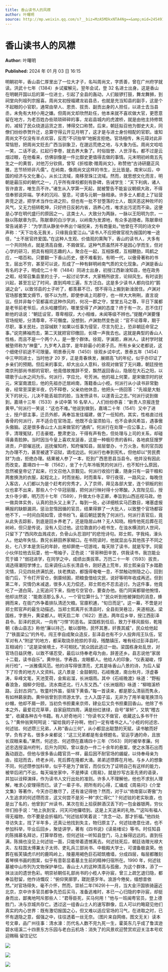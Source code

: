 ```yaml
---
title: 香山读书人的风襟
author: 叶曙明
source: http://mp.weixin.qq.com/s?__biz=MzA5MDkxNTA4Ng==&amp;mid=2454914543&amp;idx=1&amp;sn=4d098b3a17faa5c7d9f88c2bc6bf57c3&amp;chksm=87a3cd8eb0d44498c9fae5a1a4a30bbd03156f094f29a8947853c48d115d547c6189f2c9cfa0&poc_token=HJ_Do2ejHyO-wNZGG8Q1S8FdPgy1YBBEob-nUEme
---
```


# 香山读书人的风襟

**Author:** 叶曙明

**Published:** 2024 年 01 月 03 日 16:15

明朝初年，香山县仁厚里出了一位大才子，名叫周尚文，字质善，曾在广州府学就读。洪武十七年（1384）乡试擢解元，翌年会试，登 32 名进士出身。这是香山在明朝开国以后的第一位进士，引起了全县的轰动，人们敲锣打鼓，舞龙舞狮，到祠堂向列祖列宗报喜。周尚文初授福建龙岩县丞，也就是充当知县的副手，这是个不起眼的小官职，通常由举人、恩贡、拔贡、副贡出身的人担任，以进士去当县丞，未免有大材小用之嫌。但周尚文却欣然赴任，他本来就不喜欢做大官，更愿意留在地方，为老百姓办些琐琐碎碎的事，龙岩县城内的虎渡桥，就是由他主持修筑的，减轻了民众绕道运货之苦，博得交口称赞。后来，朝廷拟召他为御史大夫，同僚们纷纷恭贺升迁，总算守得云开见月明了，这才是与进士身份相配的官职。谁知周尚文不仅没有半点欢容，反而“不识抬举”地婉言拒绝。官场相传，朱元璋对此非常恼怒，把周尚文贬去广西当驯象卫，在邈远荒绝之地，与大象为伍。周尚文哈哈一笑，二话不说，扛起行李卷，就去养大象了。时俗毁誉、人世浮名，都不过是云烟过眼，在他看来，仿佛驯像是一件比御史更值得去做的事情。元末明初岭南五先生之一的黄哲，对他万分钦佩，曾写《折桂歌·赠周尚文》，称赞他“古诗研磨正风雅，志节矫矫非凡儒”。在岭南，像周尚文这样的书生，比比皆是。南宋以后，中国的经济与文化重心，从长江流域，南移至珠江流域。然而，就思想文化而言，明朝是最压抑的朝代之一，几乎所有庠校都刻有卧碑，告诫学生：“天下利病，诸人皆许直言，唯生员不许。”诸生从入学第一天起，就被警告不能妄议朝纲大政，不得信奉邪说异端。学术的沉闷、窒息，可谓与元朝一脉相承。许多士人都走上了钻营奔竞之途，把学术当作仕进之阶。但也有一批不甘堕落的士人，既厌恶这种败坏的风气，又无力扭转乾坤，只好终日反躬内省，涵养心性，唯求出污泥而不染。这便是心学在明代盛行的原因之一。这类士人，大致分为两脉，一脉以王阳明为宗，一脉以陈献章为宗。陈献章的白沙学派，以岭南为发源地，有众多追随者。陈献章经常告诫弟子：“为学须从静坐中养出个端倪来，方有商量处。”他曾在不同的诗文中声称：“天下功名无我关，只缘我自爱江山。”读书人不应把做官视为报国的唯一途径，“士不居官终爱国。”在这种人生观、价值观的熏陶下，香山的读书人，大多有一个共同特点，就是清高自傲，不屑做官。这种气质虽然并不是因心学而生，但对心学的研习，把具有相同志趣的人，聚合在一起，互相斲模，互相鞭励，鸣鹤之应，一唱百和。只要翻一下香山历史，便不难看到，有明一代，以傲骨著称的书生，层出不穷，甚至可以说，形成了一种有鲜明岭南气质的文化现象。卢渊是香山有名的才子，明成化二十年（1484）同进士出身，初授江西新淦知县，他在政务之暇，经常召集县里的士子，一起讨论学术，大家畅所欲言，论辩风生。有时谈到兴起，甚至忘记了时间，直到鸡啼三遍，东方泛白。这是多少读书人都向往的“鹅湖之会”，以致邻县的士子听了，都羡慕不已，恨不得马上搬到新淦居住。卢渊对官场那套繁文缛节，很不以为然，即使参谒上司郡守，也一样大大咧咧，直言谠议。但并非每个官都喜欢这种作风的，何况一郡之守，堂堂五马之尊，平日下属都是老爷前老爷后，点头哈腰惯的，哪里受得了卢渊的态度？终于有一次，忍不住打断他的话说：“朝廷设官，尊卑相驭，大小相维，未闻等级不辨也。”提醒卢渊要懂官场规矩，分清尊卑，不可僭度。没想到，卢渊勃然变色说：“官不论尊卑，期于尽职，事关民社，岂容缄默？如果以任事为侵官，尽言为犯上，恐非朝廷命官之事。”说完拂袖而去，第二天就把官印缴回，长啸一声我去也。这就是典型的香山人性格，而且不是一个两个人，是一整个群体。徐观，字澜若，麻洲人。读村学时就被塾师称为“神童”，九岁考入县学，是年龄最小的弟子员。所有乡亲父老都说，这个细佬仔前途不可限量。明景泰元年（1450）徐观乡试中式，景泰五年（1454）中三甲同进士，当时他才 20 岁，正是青春焕发，展翅高飞的年纪，似乎亦印证了乡亲们的预期。但后来的事实，却大出众人意料，徐观对做官了无兴趣，朝廷授他南京刑部尚书郎的官职，他竟借故推辞不受，飘然返回香山，隐居在大石之阳，以啸歌于山水之间为乐。何派行，字应允，号芳洲。他的祖上何栗，是宋徽宗时的状元，宋室南渡后，他的先祖亦迁居岭南，落籍香山小榄。何派行从小读书非常勤奋，经常至深更半夜，仍不释卷，父亲劝他休息，他把头一扬回答：“先祖是大魁天下的状元，儿决不能丢祖宗的脸，当发愤读书，以遂青云之志。”何派行说到做到，嘉靖十三年（1533）乡试中第 16 名举人，人们纷纷恭喜：“新贵人京报连登黄甲。”何派行一笑说：“这也不难。”他说到做到，嘉靖二十年（1541）又中了进士，授户部主事，迁员外郎，再奉旨发往福建，做了一任知府。其实，性格直过线香骨的何派行，并不适合在官场混，他既不会溜须拍马，也不会承风希旨，遇事傲头傲脑。这是很多香山士人出来做官的“通病”。何派行在处理一应公事上，得心应手，清理冤狱，打击豪棍，整肃吏治，干得有声有色，但处理与上司的关系，却碰得鼻青脸肿。当时因当今皇上喜欢龙涎香，这是一种极珍贵的香料，各地疯狂搜罗进贡，户部催巡抚，巡抚催知府，知府催知县，层层督办，十万火急，有的官员因为办理不力，甚至被逮下诏狱，谪戍边远。何派行也奉到宪札，但他却以“劳民费财”为由，拒绝办理。结果被人参了一本，贬到广西思恩县当县令。他并没有因此而改变。嘉靖四十一年（1562），坐了十几年冷板凳的何派行，也不知什么原因，忽然被皇帝记了起来，行文召他入京觐见。何派行收拾行囊，随身只有一袋干粮和两套换洗的衣服，起程北上，时而坐船，时而乘车，早行夜宿，一路风尘，每晚住入客店，人们都以为是个赶考的穷秀才。入了京师，拜见各部大堂，连个铜板的别仪也拿不出来，那些人个个华冠丽服，把何派行映衬得十分寒酸。入宫陛见后，授太仆寺少卿，明万历十七年（1589），升做太仆寺正卿，奉旨到山西巡视马政。他一做具体实务，认真的劲头又上来了。每到一处，必详细核实马匹数目，堵塞虚报瞒报的缺额漏洞，惩治怠惰因循的官员，结果得罪了一大批人，以致整个官场都容他不下，一时间白简如雪，谤书纷飞，最后朝廷罢免了何派行。何派行丢官后，竟从此失去踪影，到底是回乡养老了，还是隐居山林？无人知晓。相传他死后葬在花树岭，但只是传说，没有人见过他。这位敦直的小榄书生，在浊水横流的人世间，只留下了“西风吹血溅戎衣，负骨山头忍泪时”的悲怆诗句。郑士熙，字我纯，濠头人。他幼年失怙，靠兄长耕田养家糊口。在书院读时，他就显出与其他孩子不同之处，七八岁本是贪玩的年龄，他却屏绝一切游戏，每天除了读书，就是写字。同窗小伙伴拉他去玩耍，他一甩袖子，正色说：“哥哥种田辛苦，供我读书，我岂能业荒于嬉？”弱冠进学，在同学之中，成绩出类拔萃。万历二十一年（1593）拔贡，谒选得潮阳学博士。后来调任山东长清县令，刚好遇上荒年，郑士熙亲自下乡踏勘灾情，只见四处挤满饥民，扶老携幼，都饿得奄奄一息，不禁触动恻隐之心，回到衙门后，下令打开官仓，倒廪倾囷，把粮食借给灾民，说好等明年收成再还。但到第二年，灾情仍未减退，很多人无力偿还，郑士熙也不忍去追讨。为这件事，他竟吃了一道白简，上宪追问下来，指他亏空官仓，要查办他。衙门同寅都替他惋惜，他却淡然说：“能救活那么多人，一个官位算什么？”民众听到他被弹劾的消息，蜂拥而来，在衙门外争着排队清还欠粮。官廪积逋，“旬日而足”。这一幕，不啻是对郑士熙官声的最生动描述。当郑士熙离开长清县时，全县街哭巷泣，夹道相送。梁国栋，字景升，黄梁都人。明天启二年（1622）恩选，两年后乡举，授江西彭泽县令。彭泽的民风，一向有“刁悍”的恶名。梁国栋到任后，致力于移风振俗，乾隆朝《香山县志》称他“廉以持己，敏以御物，民怀其惠，奸畏其威”，民众给他起了“铁面梁公”的外号。闯王李自成聚众造反，彭泽县也有不少人投奔闯王队伍，官军对有人“附逆”的地方，都采取烧杀抢掠的手段，残酷镇压，唯有经过彭泽县时，互相诫约：“这是梁侯境土，不可相扰。”民众因此逃过一劫。梁国栋身处乱世，对官场日益厌倦，以致不堪忍受，最后以侍奉老母为由，辞差还乡。县志说他“家居十二载，读书自乐”。黄仲翁，字寿昌，龙眼都人。他给人的印象，“仪表凝峻，惇尚行检”，一派雅儒风范。他的诗写得很漂亮，尤其是咏香山八景的诗，为后人留下了珍贵的地方人文资料。这八景是：金鼓朝阳，石岐晚渡，南台秋月，浮虚春涛，阜峰文笔，天池芰荷，金紫岩溜，长洲烟雨。其中《石岐晚渡》咏道：“野船春浪急，烟柳夕阳低。流水南还北，行人东又西。”《长洲烟雨》咏道：“柳暗溪桥路，云封古洞门。牧童村外笛，驱犊下黄昏。”每一首读来，都是那么清丽而隽永，有如林籁泉韵。黄仲翁曾到京师游太学。士人入国子监，无非为了用羊毫笔换顶乌纱帽，他却不屑一顾，当初负书担橐来京师，肄业后又负书担橐回香山。他除了书本之外，最爱花花草草，自家庭院四周，满是纷红骇绿，自号“翠轩”，又筑“稽古堂”，收藏各种古今书籍。有人好奇地问：“你读书又不做官，收藏这么多书干什么？”黄仲翁笑呵呵说：“留给我的子孙啊，他们一定有嗜书之人。”小榄的何述忠、何述铉、何述瓒三兄弟，人称“香山三何”，从小都显出聪慧的天赋，读书敏而好学，负有才名，很多乡亲都说：“这三兄弟都是有金榜题名，官运亨通的命，且放长双眼来看。”果然，何述忠、何述瓒在嘉靖四十三年（1563）同时被举孝廉。何述忠选授温州府判，后升为同知，曾以查办一件二十余年的悬案，使之水落石出而轰动遐迩。但他与很多香山籍官员一样，最后因不耐官场的龌龊，以侍奉母亲为由，挂冠而去，终老乡间，死后葬在隆都大涌。弟弟述瓒葬在月地。与乡人的想象不同，何述瓒参加科举，似乎不是为了做官，而仅仅为了证明自己有这样的能力，被举后闭门不出，每天端坐家中，不是捧读《周易》，就是抄写古圣先贤的语录，并加以诠释演绎，作为读书人文行出处的准则。许多人不理解他，他也不求别人理解，唯求心安理得而已。读了一辈子书，把所有的心得，汇编成《周易问》《介堂文集》等著作，今天亦已散尽了，还有谁记得他？然而，对于以“倚南窗以寄傲”为人生追求的何述瓒而言，这又何尝不是另一种“求仁得仁”？何述铉的老实耿直，也是出了名的，他曾到广州读书，某次在街上拾获醉酒汉丢下的一包金器银两，穷伙伴们拍手说：“地上执到宝，问天问地攞唔到。这是上天送来的礼物。”“这叫有福人得无福物，你不要是会折福的。”何述铉却笑着说：“贪念一动，那才折福。”他四处寻访失主，找了半年多，还真让他找到失主，物归原主了。何述铉绝意仕进，也不参加科举，毕业后回乡，聚徒讲学，著有《四书说》《读易绪论》等书。时任知县的陈揖慕名拜访，打算举荐他，但何述铉一听知县登门，马上躲得远远的。直到任满，陈揖也没见上何述铉一面，只能带着遗憾离去。何述铉死后，朝廷诰赠光禄大夫、左柱国太傅兼太子太师、吏礼兵三部尚书、中极殿大学士，可谓备极哀荣。他葬在板芙镇虎爪村的鹿鸣岭上，陵墓用褐色巨石砌筑檐墙，分成四层，每层都雕刻着琴棋书画的图案，似乎有意彰显着墓主生前的精神归宿所在。1990 年，何述铉墓被中山市列为文物保护单位。香山士人的这种清高与孤傲，为这个群体，添了一抹淡淡的遗世色彩。明崇祯朝任礼部尚书的小榄人李孙宸，曾三上疏乞退归隐，都奉旨慰留，他作诗慨叹：“俯仰笑廓寥，蹉跎感岁年。浪游今倦矣，缅想昔依然。”对官场得失，毫不介怀，然而，崇祯二年(1629)十一月，当大金汗国铁骑逼近北京，京中许多官员都争先恐后买马，准备逃难时，本已一心归隐的李孙宸，却挺身而出，鄙夷地呵斥那些人：“君辱臣死，买马何用！”他与一班闽粤官员，登上德胜门，决与京城共存亡。透过这一组香山士人的速写群像，后人可以约略窥见他们真实的内心世界：既有激切报国之心，但又难以适应官场的习气，在进取之时，已怀有退隐之意，倔强之中，往往透着一丝无奈。（图片来自网络，图文无关）读本号文章，品广州往事：清水濠：历代名人数不完九死一生，霍英东几乎成了鲁滨逊碧水瑶溪二十四景东方乐园与老白云机场：消失了的风景欢迎赞赏欢迎关注本号欢迎赐稿 留住记忆

![](https://mmbiz.qpic.cn/mmbiz_jpg/PJWG74pLsMZtvKG42TcZqibAfpRLDWJ5HPWLdg35atJSn5U7mGMXr9sPLcdS3xn7haXWW7eh6fKBwctdtE2U7mA/640)

![](https://mmbiz.qpic.cn/mmbiz_jpg/PJWG74pLsMZtvKG42TcZqibAfpRLDWJ5HsMapfRXWTp9ywxLAZYaf0MI63via4zwiasccl1GacdolNnc0UDJnjKFQ/640)

![](https://mmbiz.qpic.cn/mmbiz_jpg/PJWG74pLsMZtvKG42TcZqibAfpRLDWJ5Hua7rmaZCeVdHUMX4DPRX3IictYFxxmgfy10eGibRK0IQOjcHRtp6ydNQ/640)
